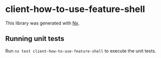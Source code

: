 # client-how-to-use-feature-shell

This library was generated with [Nx](https://nx.dev).

## Running unit tests

Run `nx test client-how-to-use-feature-shell` to execute the unit tests.
